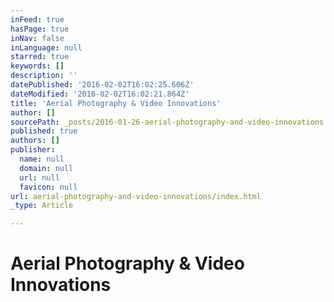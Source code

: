 ```yaml
---
inFeed: true
hasPage: true
inNav: false
inLanguage: null
starred: true
keywords: []
description: ''
datePublished: '2016-02-02T16:02:25.606Z'
dateModified: '2016-02-02T16:02:21.864Z'
title: 'Aerial Photography & Video Innovations'
author: []
sourcePath: _posts/2016-01-26-aerial-photography-and-video-innovations.md
published: true
authors: []
publisher:
  name: null
  domain: null
  url: null
  favicon: null
url: aerial-photography-and-video-innovations/index.html
_type: Article

---
```

# Aerial Photography & Video Innovations